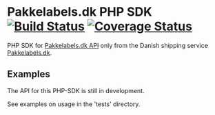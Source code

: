 # Pakkelabels.dk PHP SDK [![Build Status](https://travis-ci.org/discimport/pakkelabels-dk.svg?branch=master)](https://travis-ci.org/discimport/pakkelabels-dk) [![Coverage Status](https://coveralls.io/repos/discimport/pakkelabels-dk/badge.svg)](https://coveralls.io/r/discimport/pakkelabels-dk)

PHP SDK for [Pakkelabels.dk API](https://www.pakkelabels.dk/integration/api/) only from the Danish shipping service [Pakkelabels.dk](https://www.pakkelabels.dk).

## Examples

The API for this PHP-SDK is still in development.

See examples on usage in the 'tests' directory.
